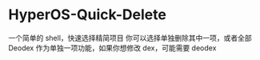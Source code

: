 # HyperOS-Quick-Delete
一个简单的 shell，快速选择精简项目
你可以选择单独删除其中一项，或者全部
Deodex 作为单独一项功能，如果你想修改 dex，可能需要 deodex
